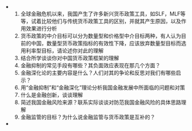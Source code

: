 - 1. 全球金融危机以来，我国产生了许多新兴货币政策工具，如SLF，MLF等等，试着比较他们与传统货币政策工具的区别，并就其产生原因，以及作用效果进行分析 
  3. 货币政策的中介目标可以分为数量型和价格型中介目标两种，有人认为目前的中国，数量型货币政策指标的有效性下降，应该放弃数量型目标而选用利率型目标，请论述你对此的理解
  4. 结合所学谈谈你对中国货币政策框架的理解
  5. 金融抑制的常见手段有哪些？其负面效应表现在那几个方面？
  6. 金融深化论的主要内容是什么？人们对其的争论和反思对我们有哪些启示？
  7. 用“金融抑制”和“金融深化”理论分析我国金融发展中所面临的问题和对策
  8. 什么是金融创新，谈谈理解
  9. 简述我国金融风险来源？联系实际谈谈对防范我国金融风险的具体思路理解
  10. 金融监管的目标？为什么说金融监管与货币政策是互补的？
-